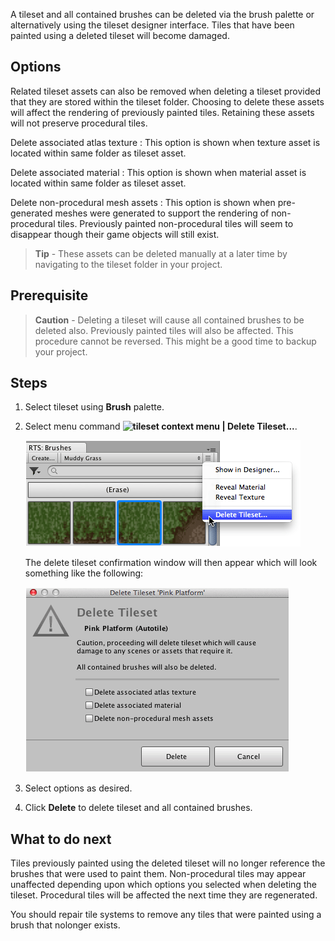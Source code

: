 A tileset and all contained brushes can be deleted via the brush palette or alternatively
using the tileset designer interface. Tiles that have been painted using a deleted tileset
will become damaged.


## Options

Related tileset assets can also be removed when deleting a tileset provided that they are
stored within the tileset folder. Choosing to delete these assets will affect the
rendering of previously painted tiles. Retaining these assets will not preserve procedural
tiles.

Delete associated atlas texture
: This option is shown when texture asset is located within same folder as tileset asset.

Delete associated material
: This option is shown when material asset is located within same folder as tileset asset.

Delete non-procedural mesh assets
: This option is shown when pre-generated meshes were generated to support the rendering
  of non-procedural tiles. Previously painted non-procedural tiles will seem to disappear
  though their game objects will still exist.

>
> **Tip** - These assets can be deleted manually at a later time by navigating to the
> tileset folder in your project.
>



## Prerequisite

>
> **Caution** - Deleting a tileset will cause all contained brushes to be deleted also.
> Previously painted tiles will also be affected. This procedure cannot be reversed. This
> might be a good time to backup your project.
>



## Steps

1. Select tileset using **Brush** palette.


2. Select menu command **![tileset context menu](../img/context-button.png) | Delete Tileset...**.

   ![Delete Tileset via brush palette.](../img/tileset/brush-palette-delete-tileset.png)

   The delete tileset confirmation window will then appear which will look something like
   the following:

   ![Delete tileset confirmation window.](../img/tileset/delete-tileset-window.png)


3. Select options as desired.


4. Click **Delete** to delete tileset and all contained brushes.



## What to do next

Tiles previously painted using the deleted tileset will no longer reference the brushes
that were used to paint them. Non-procedural tiles may appear unaffected depending upon
which options you selected when deleting the tileset. Procedural tiles will be affected
the next time they are regenerated.

You should repair tile systems to remove any tiles that were painted using a brush that
nolonger exists.
